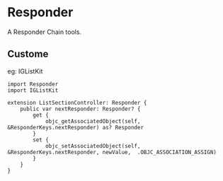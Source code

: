 # Responder

A Responder Chain tools.


## Custome

eg: IGListKit
```
import Responder
import IGListKit

extension ListSectionController: Responder {
    public var nextResponder: Responder? {
        get {
            objc_getAssociatedObject(self, &ResponderKeys.nextResponder) as? Responder
        }
        set {
            objc_setAssociatedObject(self, &ResponderKeys.nextResponder, newValue,  .OBJC_ASSOCIATION_ASSIGN)
        }
    }
}
```

